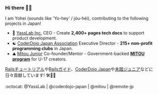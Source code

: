 ### Hi there 👋😆 

I am Yohei (sounds like 'Yo-hey' / jóu-héi), contributing to the following projects in Japan!

- :gem: [YassLab Inc.](https://yasslab.jp/) CEO - Create **2,400+ pages tech docs** to support product development.
- :yin_yang: [CoderDojo Japan Association](https://coderdojo.jp/) Executive Director - **215+ non-profit programming clubs** in Japan.
- :mountain: [Mitou Junior](https://jr.mitou.org/english) Co-founder/Mentor - Government-backed **[MITOU program](https://www.ipa.go.jp/english/about/about_2_3.html)** for U-17 creators.

[Railsチュートリアル](https://railstutorial.jp/)や[Railsガイド](https://railsguides.jp/)、[CoderDojo Japan](https://coderdojo.jp/)や[未踏ジュニア](https://jr.mitou.org/)などに日々貢献しています! 🛠💨✨

:octocat: @YassLab | @coderdojo-japan | @mitou | @remote-jp
